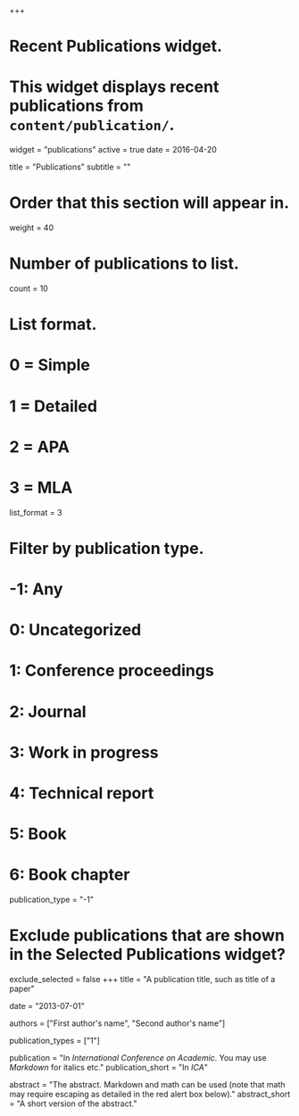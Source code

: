 +++
# Recent Publications widget.
# This widget displays recent publications from `content/publication/`.
widget = "publications"
active = true
date = 2016-04-20

title = "Publications"
subtitle = ""

# Order that this section will appear in.
weight = 40

# Number of publications to list.
count = 10

# List format.
#   0 = Simple
#   1 = Detailed
#   2 = APA
#   3 = MLA
list_format = 3

# Filter by publication type.
# -1: Any
#  0: Uncategorized
#  1: Conference proceedings
#  2: Journal
#  3: Work in progress
#  4: Technical report
#  5: Book
#  6: Book chapter
publication_type = "-1"

# Exclude publications that are shown in the Selected Publications widget?
exclude_selected = false
+++
title = "A publication title, such as title of a paper"


date = "2013-07-01"


authors = ["First author's name", "Second author's name"]


publication_types = ["1"]


publication = "In *International Conference on Academic*. You may use *Markdown* for italics etc."
publication_short = "In *ICA*"


abstract = "The abstract. Markdown and math can be used (note that math may require escaping as detailed in the red alert box below)."
abstract_short = "A short version of the abstract."
